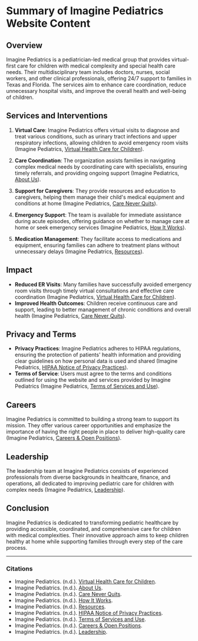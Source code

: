# Summary of Imagine Pediatrics Website Content

## Overview
Imagine Pediatrics is a pediatrician-led medical group that provides virtual-first care for children with medical complexity and special health care needs. Their multidisciplinary team includes doctors, nurses, social workers, and other clinical professionals, offering 24/7 support to families in Texas and Florida. The services aim to enhance care coordination, reduce unnecessary hospital visits, and improve the overall health and well-being of children.

## Services and Interventions
1. **Virtual Care**: Imagine Pediatrics offers virtual visits to diagnose and treat various conditions, such as urinary tract infections and upper respiratory infections, allowing children to avoid emergency room visits (Imagine Pediatrics, [Virtual Health Care for Children](https://www.imaginepediatrics.org/)).
   
2. **Care Coordination**: The organization assists families in navigating complex medical needs by coordinating care with specialists, ensuring timely referrals, and providing ongoing support (Imagine Pediatrics, [About Us](https://www.imaginepediatrics.org/about-us)).

3. **Support for Caregivers**: They provide resources and education to caregivers, helping them manage their child's medical equipment and conditions at home (Imagine Pediatrics, [Care Never Quits](https://www.imaginepediatrics.org/careneverquits)).

4. **Emergency Support**: The team is available for immediate assistance during acute episodes, offering guidance on whether to manage care at home or seek emergency services (Imagine Pediatrics, [How It Works](https://www.imaginepediatrics.org/how-it-works)).

5. **Medication Management**: They facilitate access to medications and equipment, ensuring families can adhere to treatment plans without unnecessary delays (Imagine Pediatrics, [Resources](https://www.imaginepediatrics.org/resources)).

## Impact
- **Reduced ER Visits**: Many families have successfully avoided emergency room visits through timely virtual consultations and effective care coordination (Imagine Pediatrics, [Virtual Health Care for Children](https://www.imaginepediatrics.org/)).
- **Improved Health Outcomes**: Children receive continuous care and support, leading to better management of chronic conditions and overall health (Imagine Pediatrics, [Care Never Quits](https://www.imaginepediatrics.org/careneverquits)).

## Privacy and Terms
- **Privacy Practices**: Imagine Pediatrics adheres to HIPAA regulations, ensuring the protection of patients' health information and providing clear guidelines on how personal data is used and shared (Imagine Pediatrics, [HIPAA Notice of Privacy Practices](https://www.imaginepediatrics.org/hipaa)).
- **Terms of Service**: Users must agree to the terms and conditions outlined for using the website and services provided by Imagine Pediatrics (Imagine Pediatrics, [Terms of Services and Use](https://www.imaginepediatrics.org/terms)).

## Careers
Imagine Pediatrics is committed to building a strong team to support its mission. They offer various career opportunities and emphasize the importance of having the right people in place to deliver high-quality care (Imagine Pediatrics, [Careers & Open Positions](https://www.imaginepediatrics.org/careers)).

## Leadership
The leadership team at Imagine Pediatrics consists of experienced professionals from diverse backgrounds in healthcare, finance, and operations, all dedicated to improving pediatric care for children with complex needs (Imagine Pediatrics, [Leadership](https://www.imaginepediatrics.org/leadership)).

## Conclusion
Imagine Pediatrics is dedicated to transforming pediatric healthcare by providing accessible, coordinated, and comprehensive care for children with medical complexities. Their innovative approach aims to keep children healthy at home while supporting families through every step of the care process.

---

### Citations
- Imagine Pediatrics. (n.d.). [Virtual Health Care for Children](https://www.imaginepediatrics.org/).
- Imagine Pediatrics. (n.d.). [About Us](https://www.imaginepediatrics.org/about-us).
- Imagine Pediatrics. (n.d.). [Care Never Quits](https://www.imaginepediatrics.org/careneverquits).
- Imagine Pediatrics. (n.d.). [How It Works](https://www.imaginepediatrics.org/how-it-works).
- Imagine Pediatrics. (n.d.). [Resources](https://www.imaginepediatrics.org/resources).
- Imagine Pediatrics. (n.d.). [HIPAA Notice of Privacy Practices](https://www.imaginepediatrics.org/hipaa).
- Imagine Pediatrics. (n.d.). [Terms of Services and Use](https://www.imaginepediatrics.org/terms).
- Imagine Pediatrics. (n.d.). [Careers & Open Positions](https://www.imaginepediatrics.org/careers).
- Imagine Pediatrics. (n.d.). [Leadership](https://www.imaginepediatrics.org/leadership).